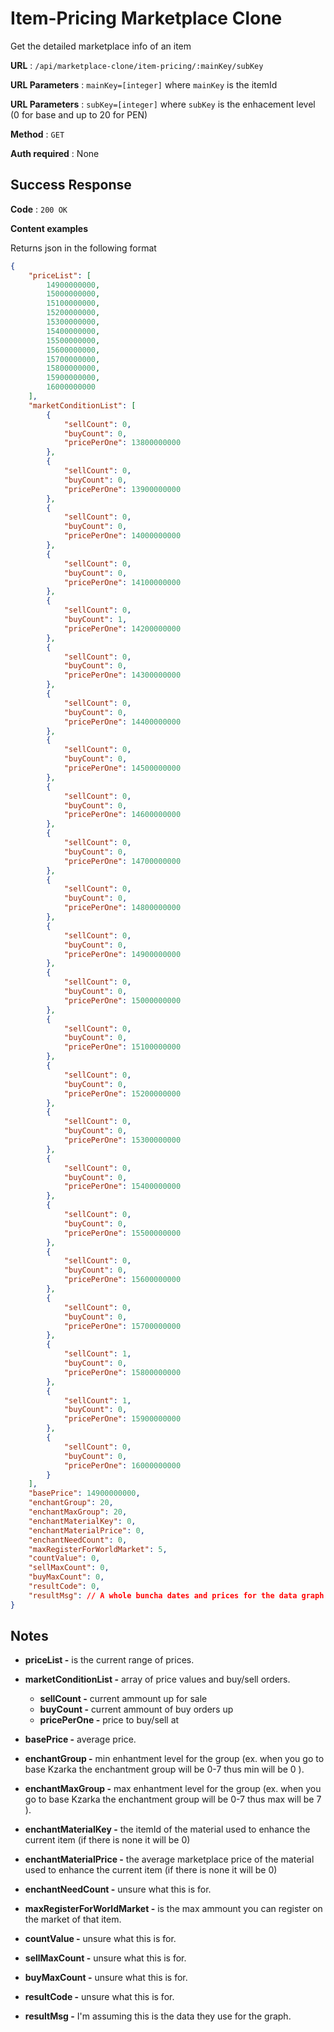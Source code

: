 # Item-Pricing Marketplace Clone

Get the detailed marketplace info of an item

**URL** : `/api/marketplace-clone/item-pricing/:mainKey/subKey`

**URL Parameters** : `mainKey=[integer]` where `mainKey` is the itemId

**URL Parameters** : `subKey=[integer]` where `subKey` is the enhacement level (0 for base and up to 20 for PEN)

**Method** : `GET`

**Auth required** : None

## Success Response

**Code** : `200 OK`

**Content examples**

Returns json in the following format

```json
{
    "priceList": [
        14900000000,
        15000000000,
        15100000000,
        15200000000,
        15300000000,
        15400000000,
        15500000000,
        15600000000,
        15700000000,
        15800000000,
        15900000000,
        16000000000
    ],
    "marketConditionList": [
        {
            "sellCount": 0,
            "buyCount": 0,
            "pricePerOne": 13800000000
        },
        {
            "sellCount": 0,
            "buyCount": 0,
            "pricePerOne": 13900000000
        },
        {
            "sellCount": 0,
            "buyCount": 0,
            "pricePerOne": 14000000000
        },
        {
            "sellCount": 0,
            "buyCount": 0,
            "pricePerOne": 14100000000
        },
        {
            "sellCount": 0,
            "buyCount": 1,
            "pricePerOne": 14200000000
        },
        {
            "sellCount": 0,
            "buyCount": 0,
            "pricePerOne": 14300000000
        },
        {
            "sellCount": 0,
            "buyCount": 0,
            "pricePerOne": 14400000000
        },
        {
            "sellCount": 0,
            "buyCount": 0,
            "pricePerOne": 14500000000
        },
        {
            "sellCount": 0,
            "buyCount": 0,
            "pricePerOne": 14600000000
        },
        {
            "sellCount": 0,
            "buyCount": 0,
            "pricePerOne": 14700000000
        },
        {
            "sellCount": 0,
            "buyCount": 0,
            "pricePerOne": 14800000000
        },
        {
            "sellCount": 0,
            "buyCount": 0,
            "pricePerOne": 14900000000
        },
        {
            "sellCount": 0,
            "buyCount": 0,
            "pricePerOne": 15000000000
        },
        {
            "sellCount": 0,
            "buyCount": 0,
            "pricePerOne": 15100000000
        },
        {
            "sellCount": 0,
            "buyCount": 0,
            "pricePerOne": 15200000000
        },
        {
            "sellCount": 0,
            "buyCount": 0,
            "pricePerOne": 15300000000
        },
        {
            "sellCount": 0,
            "buyCount": 0,
            "pricePerOne": 15400000000
        },
        {
            "sellCount": 0,
            "buyCount": 0,
            "pricePerOne": 15500000000
        },
        {
            "sellCount": 0,
            "buyCount": 0,
            "pricePerOne": 15600000000
        },
        {
            "sellCount": 0,
            "buyCount": 0,
            "pricePerOne": 15700000000
        },
        {
            "sellCount": 1,
            "buyCount": 0,
            "pricePerOne": 15800000000
        },
        {
            "sellCount": 1,
            "buyCount": 0,
            "pricePerOne": 15900000000
        },
        {
            "sellCount": 0,
            "buyCount": 0,
            "pricePerOne": 16000000000
        }
    ],
    "basePrice": 14900000000,
    "enchantGroup": 20,
    "enchantMaxGroup": 20,
    "enchantMaterialKey": 0,
    "enchantMaterialPrice": 0,
    "enchantNeedCount": 0,
    "maxRegisterForWorldMarket": 5,
    "countValue": 0,
    "sellMaxCount": 0,
    "buyMaxCount": 0,
    "resultCode": 0,
    "resultMsg": // A whole buncha dates and prices for the data graph here
}
```

## Notes

- **priceList -** is the current range of prices.

- **marketConditionList -** array of price values and buy/sell orders.

  - **sellCount -** current ammount up for sale
  - **buyCount -** current ammount of buy orders up
  - **pricePerOne -** price to buy/sell at

- **basePrice -** average price.

- **enchantGroup -** min enhantment level for the group (ex. when you go to base Kzarka the enchantment group will be 0-7 thus min will be 0 ).

- **enchantMaxGroup -** max enhantment level for the group (ex. when you go to base Kzarka the enchantment group will be 0-7 thus max will be 7 ).

- **enchantMaterialKey -** the itemId of the material used to enhance the current item (if there is none it will be 0)

- **enchantMaterialPrice -** the average marketplace price of the material used to enhance the current item (if there is none it will be 0)

- **enchantNeedCount -** unsure what this is for.

- **maxRegisterForWorldMarket -** is the max ammount you can register on the market of that item.

- **countValue -** unsure what this is for.

- **sellMaxCount -** unsure what this is for.

- **buyMaxCount -** unsure what this is for.

- **resultCode -** unsure what this is for.

- **resultMsg -** I'm assuming this is the data they use for the graph.
